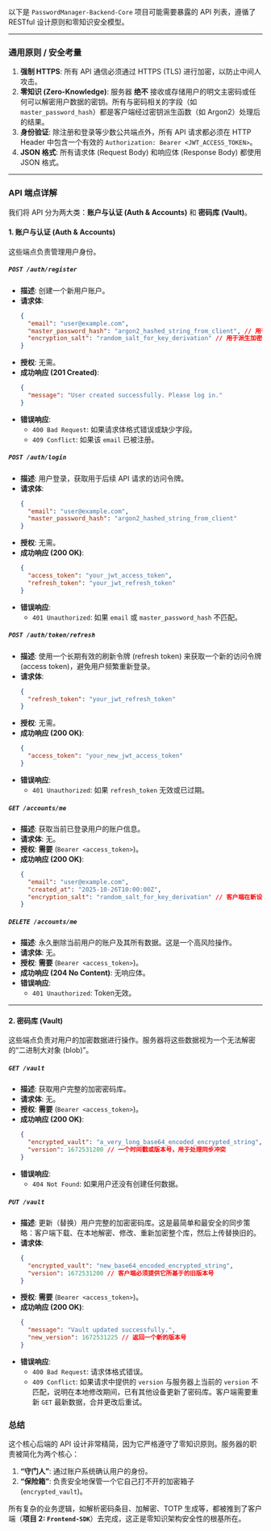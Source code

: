 

以下是 `PasswordManager-Backend-Core` 项目可能需要暴露的 API 列表，遵循了 RESTful 设计原则和零知识安全模型。

---

### **通用原则 / 安全考量**

1.  **强制 HTTPS**: 所有 API 通信必须通过 HTTPS (TLS) 进行加密，以防止中间人攻击。
2.  **零知识 (Zero-Knowledge)**: 服务器 **绝不** 接收或存储用户的明文主密码或任何可以解密用户数据的密钥。所有与密码相关的字段（如 `master_password_hash`）都是客户端经过密钥派生函数（如 Argon2）处理后的结果。
3.  **身份验证**: 除注册和登录等少数公共端点外，所有 API 请求都必须在 HTTP Header 中包含一个有效的 `Authorization: Bearer <JWT_ACCESS_TOKEN>`。
4.  **JSON 格式**: 所有请求体 (Request Body) 和响应体 (Response Body) 都使用 JSON 格式。

---

### **API 端点详解**

我们将 API 分为两大类：**账户与认证 (Auth & Accounts)** 和 **密码库 (Vault)**。

#### **1. 账户与认证 (Auth & Accounts)**

这些端点负责管理用户身份。

##### **`POST /auth/register`**
*   **描述**: 创建一个新用户账户。
*   **请求体**:
    ```json
    {
      "email": "user@example.com",
      "master_password_hash": "argon2_hashed_string_from_client", // 用于验证的哈希
      "encryption_salt": "random_salt_for_key_derivation" // 用于派生加密密钥的盐值
    }
    ```
*   **授权**: 无需。
*   **成功响应 (201 Created)**:
    ```json
    {
      "message": "User created successfully. Please log in."
    }
    ```
*   **错误响应**:
    *   `400 Bad Request`: 如果请求体格式错误或缺少字段。
    *   `409 Conflict`: 如果该 `email` 已被注册。

##### **`POST /auth/login`**
*   **描述**: 用户登录，获取用于后续 API 请求的访问令牌。
*   **请求体**:
    ```json
    {
      "email": "user@example.com",
      "master_password_hash": "argon2_hashed_string_from_client"
    }
    ```
*   **授权**: 无需。
*   **成功响应 (200 OK)**:
    ```json
    {
      "access_token": "your_jwt_access_token",
      "refresh_token": "your_jwt_refresh_token"
    }
    ```
*   **错误响应**:
    *   `401 Unauthorized`: 如果 `email` 或 `master_password_hash` 不匹配。

##### **`POST /auth/token/refresh`**
*   **描述**: 使用一个长期有效的刷新令牌 (refresh token) 来获取一个新的访问令牌 (access token)，避免用户频繁重新登录。
*   **请求体**:
    ```json
    {
      "refresh_token": "your_jwt_refresh_token"
    }
    ```
*   **授权**: 无需。
*   **成功响应 (200 OK)**:
    ```json
    {
      "access_token": "your_new_jwt_access_token"
    }
    ```
*   **错误响应**:
    *   `401 Unauthorized`: 如果 `refresh_token` 无效或已过期。

##### **`GET /accounts/me`**
*   **描述**: 获取当前已登录用户的账户信息。
*   **请求体**: 无。
*   **授权**: **需要** (`Bearer <access_token>`)。
*   **成功响应 (200 OK)**:
    ```json
    {
      "email": "user@example.com",
      "created_at": "2025-10-26T10:00:00Z",
      "encryption_salt": "random_salt_for_key_derivation" // 客户端在新设备上登录时需要此盐值来重新生成加密密钥
    }
    ```

##### **`DELETE /accounts/me`**
*   **描述**: 永久删除当前用户的账户及其所有数据。这是一个高风险操作。
*   **请求体**: 无。
*   **授权**: **需要** (`Bearer <access_token>`)。
*   **成功响应 (204 No Content)**: 无响应体。
*   **错误响应**:
    *   `401 Unauthorized`: Token无效。

---

#### **2. 密码库 (Vault)**

这些端点负责对用户的加密数据进行操作。服务器将这些数据视为一个无法解密的“二进制大对象 (blob)”。

##### **`GET /vault`**
*   **描述**: 获取用户完整的加密密码库。
*   **请求体**: 无。
*   **授权**: **需要** (`Bearer <access_token>`)。
*   **成功响应 (200 OK)**:
    ```json
    {
      "encrypted_vault": "a_very_long_base64_encoded_encrypted_string",
      "version": 1672531200 // 一个时间戳或版本号，用于处理同步冲突
    }
    ```
*   **错误响应**:
    *   `404 Not Found`: 如果用户还没有创建任何数据。

##### **`PUT /vault`**
*   **描述**: 更新（替换）用户完整的加密密码库。这是最简单和最安全的同步策略：客户端下载、在本地解密、修改、重新加密整个库，然后上传替换旧的。
*   **请求体**:
    ```json
    {
      "encrypted_vault": "new_base64_encoded_encrypted_string",
      "version": 1672531200 // 客户端必须提供它所基于的旧版本号
    }
    ```
*   **授权**: **需要** (`Bearer <access_token>`)。
*   **成功响应 (200 OK)**:
    ```json
    {
      "message": "Vault updated successfully.",
      "new_version": 1672531225 // 返回一个新的版本号
    }
    ```
*   **错误响应**:
    *   `400 Bad Request`: 请求体格式错误。
    *   `409 Conflict`: 如果请求中提供的 `version` 与服务器上当前的 `version` 不匹配，说明在本地修改期间，已有其他设备更新了密码库。客户端需要重新 `GET` 最新数据，合并更改后重试。

### **总结**

这个核心后端的 API 设计非常精简，因为它严格遵守了零知识原则。服务器的职责被简化为两个核心：

1.  **“守门人”**: 通过账户系统确认用户的身份。
2.  **“保险箱”**: 负责安全地保管一个它自己打不开的加密箱子 (`encrypted_vault`)。

所有复杂的业务逻辑，如解析密码条目、加解密、TOTP 生成等，都被推到了客户端（**项目 2: `Frontend-SDK`**）去完成，这正是零知识架构安全性的根基所在。